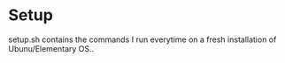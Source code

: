 Setup
=====
setup.sh contains the commands I run everytime on a fresh installation of Ubunu/Elementary OS..
